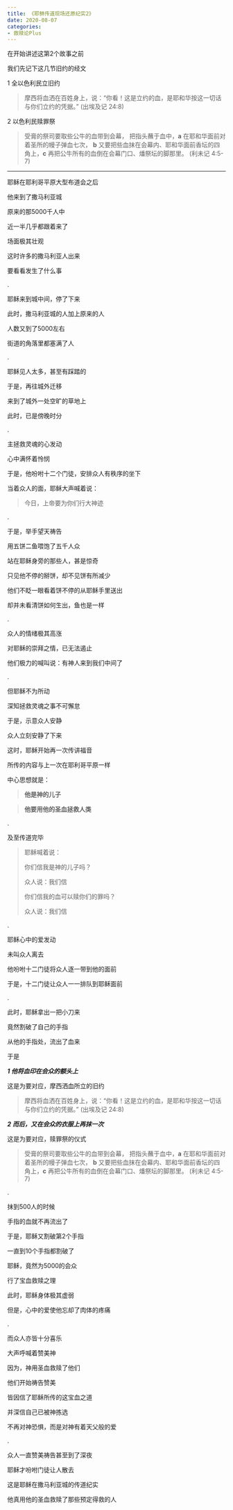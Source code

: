 ```yaml
---
title: 《耶稣传道现场还原纪实2》
date: 2020-08-07 
categories:
- 救赎论Plus
---
```


在开始讲述这第2个故事之前

我们先记下这几节旧约的经文

1 全以色利民立旧约
> 摩西将血洒在百姓身上，说：“你看！这是立约的血，是耶和华按这一切话与你们立约的凭据。” (出埃及记 24:8)

2 以色利民赎罪祭
> 受膏的祭司要取些公牛的血带到会幕， 把指头蘸于血中，**a**  在耶和华面前对着圣所的幔子弹血七次， **b**  又要把些血抹在会幕内、耶和华面前香坛的四角上，**c**  再把公牛所有的血倒在会幕门口、燔祭坛的脚那里。  (利未记 4:5-7)

---

耶稣在耶利哥平原大型布道会之后

他来到了撒马利亚城

原来的那5000千人中

近一半几乎都跟着来了

场面极其壮观

这时许多的撒马利亚人出来

要看看发生了什么事

.

耶稣来到城中间，停了下来

此时，撒马利亚城的人加上原来的人

人数又到了5000左右

街道的角落里都塞满了人

.

耶稣见人太多，甚至有踩踏的

于是，再往城外迁移

来到了城外一处空旷的草地上

此时，已是傍晚时分

.

主拯救灵魂的心发动

心中满怀着怜悯

于是，他吩咐十二个门徒，安排众人有秩序的坐下

当着众人的面，耶稣大声喊着说：

> 今日，上帝要为你们行大神迹

.

于是，举手望天祷告

用五饼二鱼喂饱了五千人众

站在耶稣身旁的那些人，甚是惊奇

只见他不停的掰饼，却不见饼有所减少

他们不眨一眼看着饼不停的从耶稣手里送出

却并未看清饼如何生出，鱼也是一样

.

众人的情绪极其高涨

对耶稣的崇拜之情，已无法遏止

他们极力的喊叫说：有神人来到我们中间了

.

但耶稣不为所动

深知拯救灵魂之事不可懈怠

于是，示意众人安静

众人立刻安静了下来

这时，耶稣开始再一次传讲福音

所传的内容与上一次在耶利哥平原一样

中心思想就是：

> **他是神的儿子**

> **他要用他的圣血拯救人类**

.

及至传道完毕

> 耶稣喊着说：
> 
> 你们信我是神的儿子吗？
> 
> 众人说：我们信
> 
> 你们信我的血可以赎你们的罪吗？
> 
> 众人说：我们信

.

耶稣心中的爱发动

未叫众人离去

他吩咐十二门徒将众人逐一带到他的面前

于是，十二门徒让众人一一排队到耶稣面前

.

此时，耶稣拿出一把小刀来

竟然割破了自己的手指

从他的手指处，流出了血来

于是

***1 他将血印在会众的额头上***

这是为要对应，摩西洒血所立的旧约

> 摩西将血洒在百姓身上，说：“你看！这是立约的血，是耶和华按这一切话与你们立约的凭据。” (出埃及记 24:8)

***2 而后，又在会众的衣服上再抹一次***

这是为要对应，赎罪祭的仪式

> 受膏的祭司要取些公牛的血带到会幕， 把指头蘸于血中，**a**  在耶和华面前对着圣所的幔子弹血七次， **b**  又要把些血抹在会幕内、耶和华面前香坛的四角上，**c**  再把公牛所有的血倒在会幕门口、燔祭坛的脚那里。  (利未记 4:5-7)

.

抹到500人的时候

手指的血就不再流出了

于是，耶稣又割破第2个手指

一直到10个手指都割破了

耶稣，竟然为5000的会众

行了宝血救赎之理

此时，耶稣身体极其虚弱

但是，心中的爱使他忘却了肉体的疼痛

.

而众人亦皆十分喜乐

大声呼喊着赞美神

因为，神用圣血救赎了他们

他们开始祷告赞美

皆因信了耶稣所传的这宝血之道

并深信自己已被神拣选

不再对神恐惧，而是对神有着天父般的爱

.

众人一直赞美祷告甚至到了深夜

耶稣才吩咐门徒让人散去

这是耶稣在撒马利亚城的传道纪实

他真用他的圣血救赎了那些预定得救的人



















